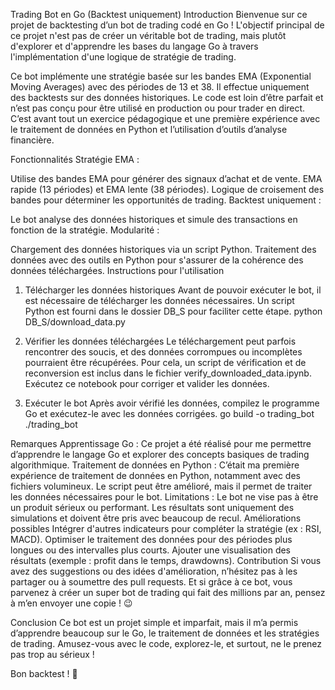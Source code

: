 Trading Bot en Go (Backtest uniquement)
Introduction
Bienvenue sur ce projet de backtesting d’un bot de trading codé en Go !
L'objectif principal de ce projet n'est pas de créer un véritable bot de trading, mais plutôt d'explorer et d'apprendre les bases du langage Go à travers l'implémentation d'une logique de stratégie de trading.

Ce bot implémente une stratégie basée sur les bandes EMA (Exponential Moving Averages) avec des périodes de 13 et 38. Il effectue uniquement des backtests sur des données historiques. Le code est loin d’être parfait et n’est pas conçu pour être utilisé en production ou pour trader en direct.
C’est avant tout un exercice pédagogique et une première expérience avec le traitement de données en Python et l’utilisation d’outils d’analyse financière.

Fonctionnalités
Stratégie EMA :

Utilise des bandes EMA pour générer des signaux d’achat et de vente.
EMA rapide (13 périodes) et EMA lente (38 périodes).
Logique de croisement des bandes pour déterminer les opportunités de trading.
Backtest uniquement :

Le bot analyse des données historiques et simule des transactions en fonction de la stratégie.
Modularité :

Chargement des données historiques via un script Python.
Traitement des données avec des outils en Python pour s'assurer de la cohérence des données téléchargées.
Instructions pour l'utilisation

1. Télécharger les données historiques
Avant de pouvoir exécuter le bot, il est nécessaire de télécharger les données nécessaires. Un script Python est fourni dans le dossier DB_S pour faciliter cette étape.
	python DB_S/download_data.py

2. Vérifier les données téléchargées
Le téléchargement peut parfois rencontrer des soucis, et des données corrompues ou incomplètes pourraient être récupérées. Pour cela, un script de vérification et de reconversion est inclus dans le fichier verify_downloaded_data.ipynb.
	Exécutez ce notebook pour corriger et valider les données.

3. Exécuter le bot
Après avoir vérifié les données, compilez le programme Go et exécutez-le avec les données corrigées.
	go build -o trading_bot
	./trading_bot

Remarques
Apprentissage Go : Ce projet a été réalisé pour me permettre d’apprendre le langage Go et explorer des concepts basiques de trading algorithmique.
Traitement de données en Python : C’était ma première expérience de traitement de données en Python, notamment avec des fichiers volumineux. Le script peut être amélioré, mais il permet de traiter les données nécessaires pour le bot.
Limitations :
Le bot ne vise pas à être un produit sérieux ou performant.
Les résultats sont uniquement des simulations et doivent être pris avec beaucoup de recul.
Améliorations possibles
Intégrer d'autres indicateurs pour compléter la stratégie (ex : RSI, MACD).
Optimiser le traitement des données pour des périodes plus longues ou des intervalles plus courts.
Ajouter une visualisation des résultats (exemple : profit dans le temps, drawdowns).
Contribution
Si vous avez des suggestions ou des idées d'amélioration, n’hésitez pas à les partager ou à soumettre des pull requests.
Et si grâce à ce bot, vous parvenez à créer un super bot de trading qui fait des millions par an, pensez à m’en envoyer une copie ! 😉

Conclusion
Ce bot est un projet simple et imparfait, mais il m’a permis d’apprendre beaucoup sur le Go, le traitement de données et les stratégies de trading.
Amusez-vous avec le code, explorez-le, et surtout, ne le prenez pas trop au sérieux !

Bon backtest ! 🚀